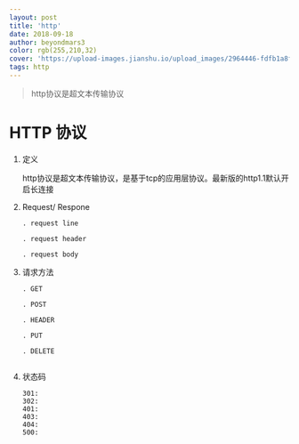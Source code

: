 ```yaml
---
layout: post
title: 'http'
date: 2018-09-18
author: beyondmars3
color: rgb(255,210,32)
cover: 'https://upload-images.jianshu.io/upload_images/2964446-fdfb1a8fce8de946.png?imageMogr2/auto-orient/strip%7CimageView2/2/w/1240'
tags: http
---
```


> http协议是超文本传输协议

# HTTP 协议

1. 定义 
    
    http协议是超文本传输协议，是基于tcp的应用层协议。最新版的http1.1默认开启长连接
    
2. Request/ Respone
    
    ```
    . request line 
    
    . request header
    
    . request body 
    
    ```

3. 请求方法 

    ```
    . GET
    
    . POST
    
    . HEADER
    
    . PUT 
    
    . DELETE
    
    
    ```
   
4. 状态码 
    
    ```
    301: 
    302:
    401:
    403:
    404:
    500:
    ```
